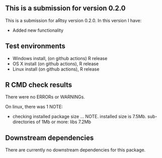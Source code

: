 ## This is a submission for version 0.2.0
This is a submission for aRtsy version 0.2.0. In this version I have:

* Added new functionality

## Test environments
* Windows install, (on github actions) R release
* OS X install (on github actions), R release
* Linux install (on github actions), R release

## R CMD check results
There were no ERRORs or WARNINGs.

On linux, there was 1 NOTE:

* checking installed package size ... NOTE. installed size is 7.5Mb. sub-directories of 1Mb or more: libs 7.2Mb

## Downstream dependencies
There are currently no downstream dependencies for this package.
